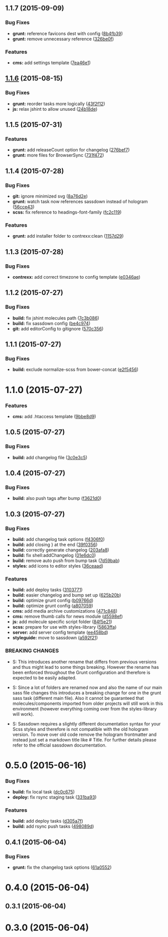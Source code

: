 <a name="1.1.7"></a>
## 1.1.7 (2015-09-09)


### Bug Fixes

* **grunt:** reference favicons dest with config ([8b4fb39](https://github.com/rafhun/cbp/commit/8b4fb39))
* **grunt:** remove unnecessary reference ([326be0f](https://github.com/rafhun/cbp/commit/326be0f))

### Features

* **cms:** add settings template ([7ea46e1](https://github.com/rafhun/cbp/commit/7ea46e1))



<a name="1.1.6"></a>
## [1.1.6](https://github.com/rafhun/cbp/compare/v1.1.5...v1.1.6) (2015-08-15)


### Bug Fixes

* **grunt:** reorder tasks more logically ([43f2f12](https://github.com/rafhun/cbp/commit/43f2f12))
* **js:** relax jshint to allow unused ([24b18de](https://github.com/rafhun/cbp/commit/24b18de))



<a name="1.1.5"></a>
## 1.1.5 (2015-07-31)


### Features

* **grunt:** add releaseCount option for changelog ([276bef7](https://github.com/rafhun/cbp/commit/276bef7))
* **grunt:** more files for BrowserSync ([731f472](https://github.com/rafhun/cbp/commit/731f472))



<a name="1.1.4"></a>
## 1.1.4 (2015-07-28)


### Bug Fixes

* **git:** ignore minimized svg ([8a76d2e](https://github.com/rafhun/cbp/commit/8a76d2e))
* **grunt:** watch task now references sassdown instead of hologram ([56cce43](https://github.com/rafhun/cbp/commit/56cce43))
* **scss:** fix reference to headings-font-family ([fc2c119](https://github.com/rafhun/cbp/commit/fc2c119))

### Features

* **grunt:** add installer folder to contrexx:clean ([1157d29](https://github.com/rafhun/cbp/commit/1157d29))



<a name="1.1.3"></a>
## 1.1.3 (2015-07-28)


### Bug Fixes

* **contrexx:** add correct timezone to config template ([e0346ae](https://github.com/rafhun/cbp/commit/e0346ae))



<a name="1.1.2"></a>
## 1.1.2 (2015-07-27)


### Bug Fixes

* **build:** fix jshint molecules path ([7c3b086](https://github.com/rafhun/cbp/commit/7c3b086))
* **build:** fix sassdown config ([be4c974](https://github.com/rafhun/cbp/commit/be4c974))
* **git:** add editorConfig to gitignore ([570c356](https://github.com/rafhun/cbp/commit/570c356))



<a name="1.1.1"></a>
## 1.1.1 (2015-07-27)


### Bug Fixes

* **build:** exclude normalize-scss from bower-concat ([e2f5456](https://github.com/rafhun/cbp/commit/e2f5456))



<a name="1.1.0"></a>
# 1.1.0 (2015-07-27)


### Features

* **cms:** add .htaccess template ([9bbe8d9](https://github.com/rafhun/cbp/commit/9bbe8d9))



<a name="1.0.5"></a>
## 1.0.5 (2015-07-27)


### Bug Fixes

* **build:** add changelog file ([3c0e3c5](https://github.com/rafhun/cbp/commit/3c0e3c5))



<a name="1.0.4"></a>
## 1.0.4 (2015-07-27)


### Bug Fixes

* **build:** also push tags after bump ([f3621d0](https://github.com/rafhun/cbp/commit/f3621d0))



<a name="1.0.3"></a>
## 1.0.3 (2015-07-27)


### Bug Fixes

* **build:** add changelog task options ([f4306f0](https://github.com/rafhun/cbp/commit/f4306f0))
* **build:** add closing } at the end ([39f0356](https://github.com/rafhun/cbp/commit/39f0356))
* **build:** correctly generate changelog ([203afa8](https://github.com/rafhun/cbp/commit/203afa8))
* **build:** fix shell:addChangelog ([01e6dc0](https://github.com/rafhun/cbp/commit/01e6dc0))
* **build:** remove auto push from bump task ([7d59bab](https://github.com/rafhun/cbp/commit/7d59bab))
* **styles:** add icons to editor styles ([36ceaad](https://github.com/rafhun/cbp/commit/36ceaad))

### Features

* **build:** add deploy tasks ([3103771](https://github.com/rafhun/cbp/commit/3103771))
* **build:** easier changelog and bump set up ([625b20b](https://github.com/rafhun/cbp/commit/625b20b))
* **build:** optimize grunt config ([b09766d](https://github.com/rafhun/cbp/commit/b09766d))
* **build:** optimize grunt config ([a807059](https://github.com/rafhun/cbp/commit/a807059))
* **cms:** add media archive customizations ([471c848](https://github.com/rafhun/cbp/commit/471c848))
* **cms:** remove thumb calls for news module ([d5598ef](https://github.com/rafhun/cbp/commit/d5598ef))
* **js:** add molecule specific script folder ([84f5e21](https://github.com/rafhun/cbp/commit/84f5e21))
* **scss:** prepare for use with styles-library ([5863ffa](https://github.com/rafhun/cbp/commit/5863ffa))
* **server:** add server config template ([ee458bd](https://github.com/rafhun/cbp/commit/ee458bd))
* **styleguide:** move to sassdown ([a592f21](https://github.com/rafhun/cbp/commit/a592f21))


### BREAKING CHANGES

* S: This introduces another rename that differs from previous
versions and thus might lead to some things breaking. However the rename
has been enforced throughout the Grunt configuration and therefore
is expected to be easily adapted.

* S: Since a lot of folders are renamed now and also the name of our
main sass file changes this introduces a breaking change for one in the grunt sass
task (different main file). Also it cannot be guaranteed that molecules/components
imported from older projects will still work in this environment (however everything
coming over from the styles-library will work).

* S: Sassdown requires a slightly different documentation
syntax for your Scss styles and therefore is not compatible with the
old hologram version. To move over old code remove the hologram frontmatter
and instead just set a markdown title like # Title. For further details
please refer to the official sassdown documentation.



<a name="0.5.0"></a>
# 0.5.0 (2015-06-16)


### Bug Fixes

* **build:** fix local task ([dc0c675](https://github.com/rafhun/cbp/commit/dc0c675))
* **deploy:** fix rsync staging task ([331ba93](https://github.com/rafhun/cbp/commit/331ba93))

### Features

* **build:** add deploy tasks ([d305a7f](https://github.com/rafhun/cbp/commit/d305a7f))
* **build:** add rsync push tasks ([498089d](https://github.com/rafhun/cbp/commit/498089d))



<a name="0.4.1"></a>
## 0.4.1 (2015-06-04)


### Bug Fixes

* **grunt:** fix the changelog task options ([61a0552](https://github.com/rafhun/cbp/commit/61a0552))



<a name="0.4.0"></a>
# 0.4.0 (2015-06-04)




<a name="0.3.1"></a>
## 0.3.1 (2015-06-04)




<a name="0.3.0"></a>
# 0.3.0 (2015-06-04)




